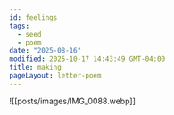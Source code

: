 ```yaml
---
id: feelings
tags:
  - seed
  - poem
date: "2025-08-16"
modified: 2025-10-17 14:43:49 GMT-04:00
title: making
pageLayout: letter-poem
---
```


![[posts/images/IMG_0088.webp]]
